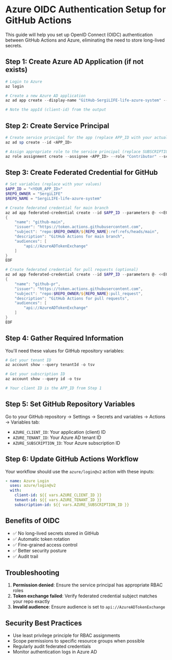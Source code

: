 # Azure OIDC Authentication Setup for GitHub Actions

This guide will help you set up OpenID Connect (OIDC) authentication between GitHub Actions and Azure, eliminating the need to store long-lived secrets.

## Step 1: Create Azure AD Application (if not exists)

```powershell
# Login to Azure
az login

# Create a new Azure AD application
az ad app create --display-name "GitHub-SergiLIFE-life-azure-system" --sign-in-audience "AzureADMyOrg"

# Note the appId (client-id) from the output
```

## Step 2: Create Service Principal

```powershell
# Create service principal for the app (replace APP_ID with your actual app ID)
az ad sp create --id <APP_ID>

# Assign appropriate role to the service principal (replace SUBSCRIPTION_ID)
az role assignment create --assignee <APP_ID> --role "Contributor" --scope "/subscriptions/<SUBSCRIPTION_ID>"
```

## Step 3: Create Federated Credential for GitHub

```powershell
# Set variables (replace with your values)
$APP_ID = "<YOUR_APP_ID>"
$REPO_OWNER = "SergiLIFE"
$REPO_NAME = "SergiLIFE-life-azure-system"

# Create federated credential for main branch
az ad app federated-credential create --id $APP_ID --parameters @- <<EOF
{
    "name": "github-main",
    "issuer": "https://token.actions.githubusercontent.com",
    "subject": "repo:$REPO_OWNER/${REPO_NAME}:ref:refs/heads/main",
    "description": "GitHub Actions for main branch",
    "audiences": [
        "api://AzureADTokenExchange"
    ]
}
EOF

# Create federated credential for pull requests (optional)
az ad app federated-credential create --id $APP_ID --parameters @- <<EOF
{
    "name": "github-pr",
    "issuer": "https://token.actions.githubusercontent.com",
    "subject": "repo:$REPO_OWNER/${REPO_NAME}:pull_request",
    "description": "GitHub Actions for pull requests",
    "audiences": [
        "api://AzureADTokenExchange"
    ]
}
EOF
```

## Step 4: Gather Required Information

You'll need these values for GitHub repository variables:

```powershell
# Get your tenant ID
az account show --query tenantId -o tsv

# Get your subscription ID
az account show --query id -o tsv

# Your client ID is the APP_ID from Step 1
```

## Step 5: Set GitHub Repository Variables

Go to your GitHub repository → Settings → Secrets and variables → Actions → Variables tab:

- `AZURE_CLIENT_ID`: Your application (client) ID
- `AZURE_TENANT_ID`: Your Azure AD tenant ID
- `AZURE_SUBSCRIPTION_ID`: Your Azure subscription ID

## Step 6: Update GitHub Actions Workflow

Your workflow should use the `azure/login@v2` action with these inputs:

```yaml
- name: Azure Login
  uses: azure/login@v2
  with:
    client-id: ${{ vars.AZURE_CLIENT_ID }}
    tenant-id: ${{ vars.AZURE_TENANT_ID }}
    subscription-id: ${{ vars.AZURE_SUBSCRIPTION_ID }}
```

## Benefits of OIDC

- ✅ No long-lived secrets stored in GitHub
- ✅ Automatic token rotation
- ✅ Fine-grained access control
- ✅ Better security posture
- ✅ Audit trail

## Troubleshooting

1. **Permission denied**: Ensure the service principal has appropriate RBAC roles
2. **Token exchange failed**: Verify federated credential subject matches your repo exactly
3. **Invalid audience**: Ensure audience is set to `api://AzureADTokenExchange`

## Security Best Practices

- Use least privilege principle for RBAC assignments
- Scope permissions to specific resource groups when possible
- Regularly audit federated credentials
- Monitor authentication logs in Azure AD
